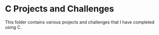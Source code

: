 # C Projects and Challenges

This folder contains various projects and challenges that I have completed using C.
